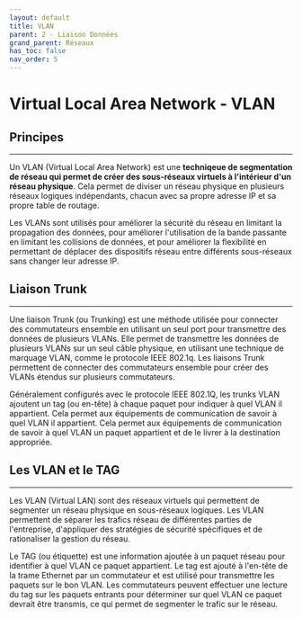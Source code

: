 ```yaml
---
layout: default
title: VLAN
parent: 2 - Liaison Données
grand_parent: Réseaux
has_toc: false
nav_order: 5
---
```


# Virtual Local Area Network - VLAN

## Principes

---

Un VLAN (Virtual Local Area Network) est une **techniqeue de segmentation de réseau qui permet de créer des sous-réseaux virtuels à l'intérieur d'un réseau physique**. Cela permet de diviser un réseau physique en plusieurs réseaux logiques indépendants, chacun avec sa propre adresse IP et sa propre table de routage.

Les VLANs sont utilisés pour améliorer la sécurité du réseau en limitant la propagation des données, pour améliorer l'utilisation de la bande passante en limitant les collisions de données, et pour améliorer la flexibilité en permettant de déplacer des dispositifs réseau entre différents sous-réseaux sans changer leur adresse IP.

## Liaison Trunk

---

Une liaison Trunk (ou Trunking) est une méthode utilisée pour connecter des commutateurs ensemble en utilisant un seul port pour transmettre des données de plusieurs VLANs. Elle permet de transmettre les données de plusieurs VLANs sur un seul câble physique, en utilisant une technique de marquage VLAN, comme le protocole IEEE 802.1q. Les liaisons Trunk permettent de connecter des commutateurs ensemble pour créer des VLANs étendus sur plusieurs commutateurs.

Généralement configurés avec le protocole IEEE 802.1Q, les trunks VLAN ajoutent un tag (ou en-tête) à chaque paquet pour indiquer à quel VLAN il appartient. Cela permet aux équipements de communication de savoir à quel VLAN il appartient. Cela permet aux équipements de communication de savoir à quel VLAN un paquet appartient et de le livrer à la destination appropriée.

## Les VLAN et le TAG

---

Les VLAN (Virtual LAN) sont des réseaux virtuels qui permettent de segmenter un réseau physique en sous-réseaux logiques. Les VLAN permettent de séparer les trafics réseau de différentes parties de l'entreprise, d'appliquer des stratégies de sécurité spécifiques et de rationaliser la gestion du réseau.

Le TAG (ou étiquette) est une information ajoutée à un paquet réseau pour identifier à quel VLAN ce paquet appartient. Le tag est ajouté à l'en-tête de la trame Ethernet par un commutateur et est utilisé pour transmettre les paquets sur le bon VLAN. Les commutateurs peuvent effectuer une lecture du tag sur les paquets entrants pour déterminer sur quel VLAN ce paquet devrait être transmis, ce qui permet de segmenter le trafic sur le réseau.
